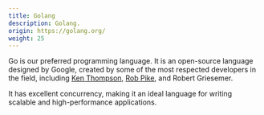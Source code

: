 ```yaml
---
title: Golang
description: Golang.
origin: https://golang.org/
weight: 25
---
```

Go is our preferred programming language. It is an open-source language designed by Google, created by some of the most respected developers in the field, including <a target="_blank" href="https://en.wikipedia.org/wiki/Ken_Thompson">Ken Thompson</a>, <a target="_blank" href="https://en.wikipedia.org/wiki/Rob_Pike">Rob Pike</a>, and Robert Griesemer.

It has excellent concurrency, making it an ideal language for writing scalable and high-performance applications.
